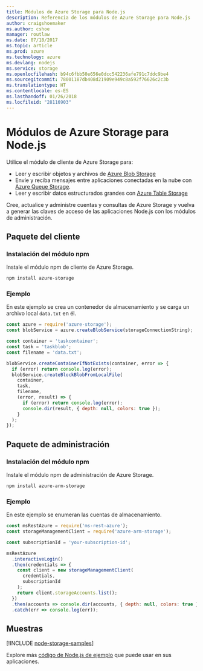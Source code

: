```yaml
---
title: Módulos de Azure Storage para Node.js
description: Referencia de los módulos de Azure Storage para Node.js
author: craigshoemaker
ms.author: cshoe
manager: routlaw
ms.date: 07/18/2017
ms.topic: article
ms.prod: azure
ms.technology: azure
ms.devlang: nodejs
ms.service: storage
ms.openlocfilehash: b94c6fbb50e656e0dcc542236afe791c7ddc9be4
ms.sourcegitcommit: 78001187db408d21909e949c8a592f76626c2c3b
ms.translationtype: HT
ms.contentlocale: es-ES
ms.lasthandoff: 01/26/2018
ms.locfileid: "28116903"
---
```

# <a name="azure-storage-modules-for-nodejs"></a>Módulos de Azure Storage para Node.js

Utilice el módulo de cliente de Azure Storage para:

- Leer y escribir objetos y archivos de [Azure Blob Storage](https://docs.microsoft.com/azure/storage/storage-nodejs-how-to-use-blob-storage)
- Envíe y reciba mensajes entre aplicaciones conectadas en la nube con [Azure Queue Storage](https://docs.microsoft.com/azure/storage/storage-nodejs-how-to-use-queues).
- Leer y escribir datos estructurados grandes con [Azure Table Storage](https://docs.microsoft.com/azure/storage/storage-nodejs-how-to-use-table-storage)

Cree, actualice y administre cuentas y consultas de Azure Storage y vuelva a generar las claves de acceso de las aplicaciones Node.js con los módulos de administración.

## <a name="client-package"></a>Paquete del cliente

### <a name="install-the-npm-module"></a>Instalación del módulo npm

Instale el módulo npm de cliente de Azure Storage.

```bash
npm install azure-storage
```

### <a name="example"></a>Ejemplo

En este ejemplo se crea un contenedor de almacenamiento y se carga un archivo local `data.txt` en él.

```javascript
const azure = require('azure-storage');
const blobService = azure.createBlobService(storageConnectionString);

const container = 'taskcontainer';
const task = 'taskblob';
const filename = 'data.txt';

blobService.createContainerIfNotExists(container, error => {
  if (error) return console.log(error);
  blobService.createBlockBlobFromLocalFile(
    container,
    task,
    filename,
    (error, result) => {
      if (error) return console.log(error);
      console.dir(result, { depth: null, colors: true });
    }
  );
});
```

## <a name="management-package"></a>Paquete de administración

### <a name="install-the-npm-module"></a>Instalación del módulo npm 

Instale el módulo npm de administración de Azure Storage.

```bash
npm install azure-arm-storage
```

### <a name="example"></a>Ejemplo

En este ejemplo se enumeran las cuentas de almacenamiento.

```javascript
const msRestAzure = require('ms-rest-azure');
const storageManagementClient = require('azure-arm-storage');

const subscriptionId = 'your-subscription-id';

msRestAzure
  .interactiveLogin()
  .then(credentials => {
    const client = new storageManagementClient(
      credentials,
      subscriptionId
    );
    return client.storageAccounts.list();
  })
  .then(accounts => console.dir(accounts, { depth: null, colors: true }))
  .catch(err => console.log(err));
```

## <a name="samples"></a>Muestras

[!INCLUDE [node-storage-samples](../docs-ref-conceptual/includes/storage-samples.md)]

Explore más [código de Node.js de ejemplo](https://azure.microsoft.com/resources/samples/?platform=nodejs) que puede usar en sus aplicaciones.
